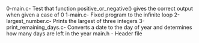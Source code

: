 0-main.c- Test that function positive_or_negative() gives the correct output when given a case of 0
1-main.c- Fixed program to the infinite loop
2-largest_number.c- Prints the largest of three integers
3-print_remaining_days.c- Converts a date to the day of year and determines how many days are left in the year
main.h - Header file
